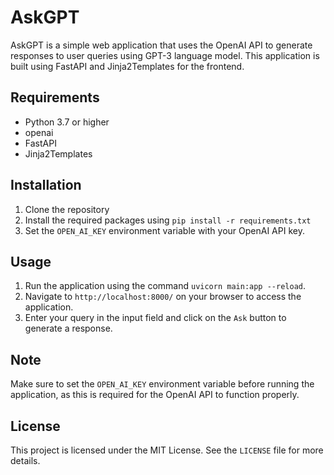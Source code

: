 # AskGPT

AskGPT is a simple web application that uses the OpenAI API to generate responses to user queries using GPT-3 language model. This application is built using FastAPI and Jinja2Templates for the frontend.

## Requirements

- Python 3.7 or higher
- openai
- FastAPI
- Jinja2Templates

## Installation

1. Clone the repository
2. Install the required packages using `pip install -r requirements.txt`
3. Set the `OPEN_AI_KEY` environment variable with your OpenAI API key.

## Usage

1. Run the application using the command `uvicorn main:app --reload`.
2. Navigate to `http://localhost:8000/` on your browser to access the application.
3. Enter your query in the input field and click on the `Ask` button to generate a response.

## Note

Make sure to set the `OPEN_AI_KEY` environment variable before running the application, as this is required for the OpenAI API to function properly.

## License

This project is licensed under the MIT License. See the `LICENSE` file for more details.
